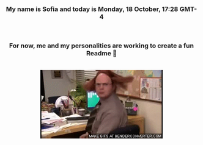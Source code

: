 


<div align="center">
<h3 >My name is Sofia and today is Monday, 18 October, 17:28 GMT-4</h3><br>
<h3 >For now, me and my personalities are working to create a fun Readme 👋
</h3><br>
<img src='img/dwight.gif' alt='working...'/>
</div>
